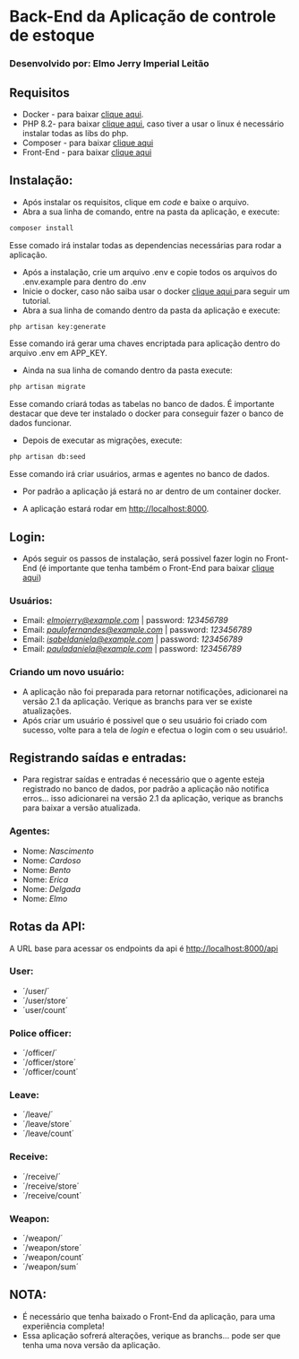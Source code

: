 # Back-End da Aplicação de controle de estoque

### Desenvolvido por: Elmo Jerry Imperial Leitão

## Requisitos

- Docker - para baixar [clique aqui](https://docs.docker.com/engine/install/).
- PHP 8.2- para baixar [clique aqui](https://www.php.net/downloads), caso tiver a usar o linux é necessário instalar todas as libs do php.
- Composer - para baixar [clique aqui](https://getcomposer.org/download/)
- Front-End - para baixar [clique aqui](https://github.com/elmojerry88/stock-app)

## Instalação:

- Após instalar os requisitos, clique em *code* e baixe o arquivo.
- Abra a sua linha de comando, entre na pasta da aplicação, e execute:

```bash
composer install
```
Esse comado irá instalar todas as dependencias necessárias para rodar a aplicação.

- Após a instalação, crie um arquivo .env e copie todos os arquivos do .env.example para dentro do .env
- Inicie o docker, caso não saiba usar o docker [clique aqui ](https://docker-curriculum.com/) para seguir um tutorial.
- Abra a sua linha de comando dentro da pasta da aplicação e execute:

```bash
php artisan key:generate
```

Esse comando irá gerar uma chaves encriptada para aplicação dentro do arquivo .env em APP_KEY.

- Ainda na sua linha de comando dentro da pasta execute:

```bash
php artisan migrate
```

Esse comando criará todas as tabelas no banco de dados.
É importante destacar que deve ter instalado o docker para conseguir fazer o banco de dados funcionar.

- Depois de executar as migrações, execute:

```bash
php artisan db:seed
```

Esse comando irá criar usuários, armas e agentes no banco de dados.

- Por padrão a aplicação já estará no ar dentro de um container docker.

- A aplicação estará rodar em [http://localhost:8000](http://localhost:8000).

## Login:

- Após seguir os passos de instalação, será possivel fazer login no Front-End (é importante que tenha também o Front-End para baixar [clique aqui](https://github.com/elmojerry88/stock-app))

### Usuários:

- Email: *elmojerry@example.com* | password: *123456789*
- Email: *paulofernandes@example.com* | password: *123456789*
- Email: *isabeldaniela@example.com* | password: *123456789*
- Email: *pauladaniela@example.com* | password: *123456789*


### Criando um novo usuário:

- A aplicação não foi preparada para retornar notificações, adicionarei na versão 2.1 da aplicação. Verique as branchs para ver se existe atualizações.
- Após criar um usuário é possivel que o seu usuário foi criado com sucesso, volte para a tela de _login_ e efectua o login com o seu usuário!.


## Registrando saídas e entradas:

- Para registrar saídas e entradas é necessário que o agente esteja registrado no banco de dados, por padrão a aplicação não notifica erros... isso adicionarei na versão 2.1 da aplicação, verique as branchs para baixar a versão atualizada.

### Agentes:

- Nome: *Nascimento*
- Nome: *Cardoso*
- Nome: *Bento*
- Nome: *Erica*
- Nome: *Delgada*
- Nome: *Elmo*





## Rotas da API:

A URL base para acessar os endpoints da api é  [http://localhost:8000/api](http://localhost:8000/api)

### User:

- ´/user/´
- ´/user/store´
- ´user/count´

### Police officer:

- ´/officer/´
- ´/officer/store´
- ´/officer/count´

### Leave:

- ´/leave/´
- ´/leave/store´
- ´/leave/count´

### Receive:

- ´/receive/´
- ´/receive/store´
- ´/receive/count´


### Weapon:

- ´/weapon/´
- ´/weapon/store´
- ´/weapon/count´
- ´/weapon/sum´






## NOTA:

- É necessário que tenha baixado o Front-End da aplicação, para uma experiência completa!
- Essa aplicação sofrerá alterações, verique as branchs... pode ser que tenha uma nova versão da aplicação.
